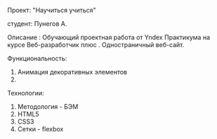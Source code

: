 Проект: "Научиться учиться"

студент: Пунегов А.

Описание : Обучающий проектная работа от Yndex Практикума на курсе Веб-разработчик плюс . Одностраничный веб-сайт.

Функциональность:

1. Анимация декоративных элементов
2.


Технологии:

1. Методология - БЭМ
2. HTML5
3. CSS3
4. Сетки - flexbox

